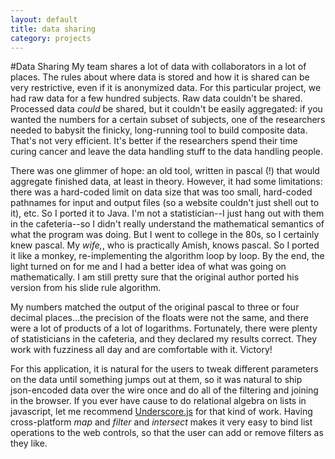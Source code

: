 ```yaml
---
layout: default
title: data sharing
category: projects
---
```

#Data Sharing
My team shares a lot of data with collaborators in a lot of places. The rules about where data is stored and how it is shared can be very restrictive, even if it is anonymized data. For this particular project, we had raw data for a few hundred subjects. Raw data couldn't be shared. Processed data *could* be shared, but it couldn't be easily aggregated: if you wanted the numbers for a certain subset of subjects, one of the researchers needed to babysit the finicky, long-running tool to build composite data. That's not very efficient. It's better if the researchers spend their time curing cancer and leave the data handling stuff to the data handling  people. 

There was one glimmer of hope: an old tool, written in pascal (!) that would aggregate finished data, at least in theory. However, it had some limitations: there was a hard-coded limit on data size that was too small, hard-coded pathnames for input and output files (so a website couldn't just shell out to it), etc. So I ported it to Java. I'm not a statistician--I just hang out with them in the cafeteria--so I didn't really understand the mathematical semantics of what the program was doing. But I went to college in the 80s, so I certainly knew pascal. My *wife,*, who is practically Amish, knows pascal. So I ported it like a monkey, re-implementing the algorithm loop by loop. By the end, the light turned on for me and I had a better idea of what was going on mathematically. I am still pretty sure that the original author ported his version from his slide rule algorithm.

My numbers matched the output of the original pascal to three or four decimal places...the precision of the floats were not the same, and there were a lot of products of a lot of logarithms. Fortunately, there were plenty of statisticians in the cafeteria, and they declared my results correct. They work with fuzziness all day and are comfortable with it.  Victory!  

For this application, it is natural for the users to tweak different parameters on the data until something jumps out at them, so it was natural to ship json-encoded data over the wire once and do all of the filtering and joining in the browser. If you ever have cause to do relational algebra on lists in javascript, let me recommend [Underscore.js](http://documentcloud.github.com/underscore/) for that kind of work. Having cross-platform _map_ and _filter_ and _intersect_ makes it very easy to bind list operations to the web controls, so that the user can add or remove filters as they like. 




